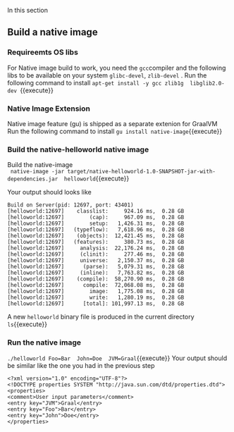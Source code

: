 In this section

## Build a native image

### Requireemts OS libs
For Native image build to work, you need the `gcc`compiler and the  following libs to be available on your system `glibc-devel`, `zlib-devel`   . 
Run the following command to install 
`apt-get install -y gcc zlib1g  libglib2.0-dev `{{execute}}

### Native Image Extension
Native image feature (gu) is shipped as a separate extenion for GraalVM
Run the following command to install 
`gu install native-image`{{execute}}


### Build the native-helloworld native image

Build the native-image  
` native-image -jar target/native-helloworld-1.0-SNAPSHOT-jar-with-dependencies.jar  helloworld`{{execute}}

Your output should looks like 
```
Build on Server(pid: 12697, port: 43401)
[helloworld:12697]    classlist:     924.16 ms,  0.28 GB
[helloworld:12697]        (cap):     967.09 ms,  0.28 GB
[helloworld:12697]        setup:   1,426.31 ms,  0.28 GB
[helloworld:12697]   (typeflow):   7,618.96 ms,  0.28 GB
[helloworld:12697]    (objects):  12,421.45 ms,  0.28 GB
[helloworld:12697]   (features):     380.73 ms,  0.28 GB
[helloworld:12697]     analysis:  22,176.24 ms,  0.28 GB
[helloworld:12697]     (clinit):     277.46 ms,  0.28 GB
[helloworld:12697]     universe:   2,150.37 ms,  0.28 GB
[helloworld:12697]      (parse):   5,079.31 ms,  0.28 GB
[helloworld:12697]     (inline):   7,763.82 ms,  0.28 GB
[helloworld:12697]    (compile):  58,270.90 ms,  0.28 GB
[helloworld:12697]      compile:  72,068.08 ms,  0.28 GB
[helloworld:12697]        image:   1,775.08 ms,  0.28 GB
[helloworld:12697]        write:   1,280.19 ms,  0.28 GB
[helloworld:12697]      [total]: 101,997.13 ms,  0.28 GB
```
A new `helloworld` binary file is produced in the current directory
`ls`{{execute}}

### Run the native image 

`./helloworld Foo=Bar  John=Doe  JVM=Graal`{{execute}}
Your output should be similar like the one you had in the previous step 

```
<?xml version="1.0" encoding="UTF-8"?>
<!DOCTYPE properties SYSTEM "http://java.sun.com/dtd/properties.dtd">
<properties>
<comment>User input parameters</comment>
<entry key="JVM">Graal</entry>
<entry key="Foo">Bar</entry>
<entry key="John">Doe</entry>
</properties>
```


